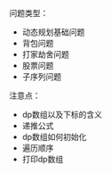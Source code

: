问题类型：
- 动态规划基础问题
- 背包问题
- 打家劫舍问题
- 股票问题
- 子序列问题

注意点：
- dp数组以及下标的含义
- 递推公式
- dp数组如何初始化
- 遍历顺序
- 打印dp数组